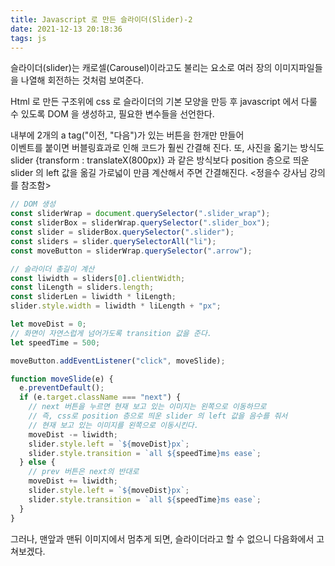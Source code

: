 ```yaml
---
title: Javascript 로 만든 슬라이더(Slider)-2
date: 2021-12-13 20:18:36
tags: js
---
```


슬라이더(slider)는 캐로셀(Carousel)이라고도 불리는 요소로 여러 장의 이미지파일들을 나열해 회전하는 것처럼 보여준다.

Html 로 만든 구조위에 css 로 슬라이더의 기본 모양을 만등 후 javascript 에서 다룰 수 있도록 DOM 을 생성하고, 필요한 변수들을 선언한다.

내부에 2개의 a tag("이전, "다음")가 있는 버튼을 한개만 만들어  
이벤트를 붙이면 버블링효과로 인해 코드가 훨씬 간결해 진다.
또, 사진을 옯기는 방식도 slider {transform : translateX(800px)} 과 같은 방식보다 position 층으로 띄운 slider 의 left 값을 옮길 가로넓이 만큼 계산해서 주면 간결해진다. <정을수 강사님 강의를 참조함>

```javascript
// DOM 생성
const sliderWrap = document.querySelector(".slider_wrap");
const sliderBox = sliderWrap.querySelector(".slider_box");
const slider = sliderBox.querySelector(".slider");
const sliders = slider.querySelectorAll("li");
const moveButton = sliderWrap.querySelector(".arrow");

// 슬라이더 총길이 계산
const liwidth = sliders[0].clientWidth;
const liLength = sliders.length;
const sliderLen = liwidth * liLength;
slider.style.width = liwidth * liLength + "px";

let moveDist = 0;
// 화면이 자연스럽게 넘어가도록 transition 값을 준다.
let speedTime = 500;

moveButton.addEventListener("click", moveSlide);

function moveSlide(e) {
  e.preventDefault();
  if (e.target.className === "next") {
    // next 버튼을 누르면 현재 보고 있는 이미지는 왼쪽으로 이동하므로
    // 즉, css로 position 층으로 띄운 slider 의 left 값을 음수를 줘서
    // 현재 보고 있는 이미지를 왼쪽으로 이동시킨다.
    moveDist -= liwidth;
    slider.style.left = `${moveDist}px`;
    slider.style.transition = `all ${speedTime}ms ease`;
  } else {
    // prev 버튼은 next의 반대로
    moveDist += liwidth;
    slider.style.left = `${moveDist}px`;
    slider.style.transition = `all ${speedTime}ms ease`;
  }
}
```

그러나, 맨앞과 맨뒤 이미지에서 멈추게 되면, 슬라이더라고 할 수 없으니 다음화에서 고쳐보겠다.
